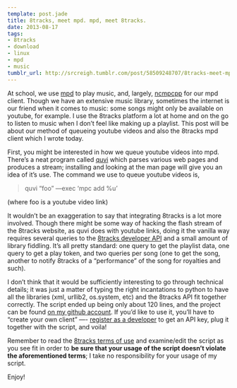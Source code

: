 ```yaml
---
template: post.jade
title: 8tracks, meet mpd. mpd, meet 8tracks.
date: 2013-08-17
tags:
- 8tracks
- download
- linux
- mpd
- music
tumblr_url: http://srcreigh.tumblr.com/post/58509248707/8tracks-meet-mpd-mpd-meet-8tracks
---
```


At school, we use <a href="http://www.musicpd.org/" target="_blank">mpd</a> to play music, and, largely, <a href="http://ncmpcpp.rybczak.net/" target="_blank">ncmpcpp</a> for our mpd client. Though we have an extensive music library, sometimes the internet is our friend when it comes to music: some songs might only be available on youtube, for example. I use the 8tracks platform a lot at home and on the go to listen to music when I don&#8217;t feel like making up a playlist. This post will be about our method of queueing youtube videos and also the 8tracks mpd client which I wrote today.<!-- more --></p>

<p>First, you might be interested in how we queue youtube videos into mpd. There&#8217;s a neat program called <a href="http://quvi.sourceforge.net/" target="_blank">quvi</a> which parses various web pages and produces a stream; installing and looking at the man page will give you an idea of it&#8217;s use. The command we use to queue youtube videos is,</p>

<blockquote>
<p>quvi &#8220;foo&#8221; &#8212;exec &#8216;mpc add %u&#8217;</p>
</blockquote>

<p>(where foo is a youtube video link)</p>

<p>It wouldn&#8217;t be an exaggeration to say that integrating 8tracks is a lot more involved. Though there might be some way of hacking the flash stream of the 8tracks website, as quvi does with youtube links, doing it the vanilla way requires several queries to the <a href="http://8tracks.com/developers/api" target="_blank">8tracks developer API</a> and a small amount of library fiddling. It&#8217;s all pretty standard: one query to get the playlist data, one query to get a play token, and two queries per song (one to get the song, another to notify 8tracks of a &#8220;performance&#8221; of the song for royalties and such).</p>

<p>I don&#8217;t think that it would be sufficiently interesting to go through technical details; it was just a matter of typing the right incantations to python to have all the libraries (xml, urllib2, os.system, etc) and the 8tracks API fit together correctly. <span>The script ended up being only about 120 lines, and the project can be found</span><span> </span><a href="https://github.com/srcreigh/mpd-8tracks" target="_blank">on my github account</a><span>. If you&#8217;d like to use it, you&#8217;ll have to &#8220;create your own client&#8221; &#8212;- <a href="http://8tracks.com/developers" target="_blank">register as a developer</a> to get an API key, plug it together with the script, and voila!</span></p>

<p>Remember to read the <a href="http://8tracks.com/terms" target="_blank">8tracks terms of use</a> and examine/edit the script as you see fit in order to <strong>be sure that your usage of the script doesn&#8217;t violate the aforementioned terms</strong>; I take no responsibility for your usage of my script.</p>

<p>Enjoy!</p>
